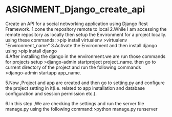 # ASIGNMENT_Django_create_api
Create an API for a social networking application using Django Rest Framework.
1.cone the repository remote to local
2.While I am accessing the remote repository as locally then setup the Environment for a project locally.
      using these commands:
                 >pip install virtualenv
                 >virtualenv "Environment_name"
3.Activate the Environment and then install django using
                 >pip install django    
4.After installing the django in the environment.we are run those commands for  projects setup
              >django-admin startproject project_name.
then go to current directory of the project and run the following commands  
              >django-admin startapp app_name.                                  

5.Now ,Project and app are created and then go to setting.py and configure the project setting in it(i.e. related to app installation and database configuration and session permission etc.).

6.In this step ,We are checking the settings and run the server file manage.py using the following command:>python manage.py runserver

                   